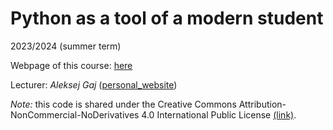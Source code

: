 # Python as a tool of a modern student
2023/2024 (summer term)

Webpage of this course: [here](https://aleksejalex.4fan.cz/pef_python)

Lecturer: *Aleksej Gaj* ([personal_website](https://aleksejalex.4fan.cz/))

*Note:* this code is shared under the Creative Commons Attribution-NonCommercial-NoDerivatives 4.0 International Public License [(link)](https://creativecommons.org/licenses/by-nc-nd/4.0/).

